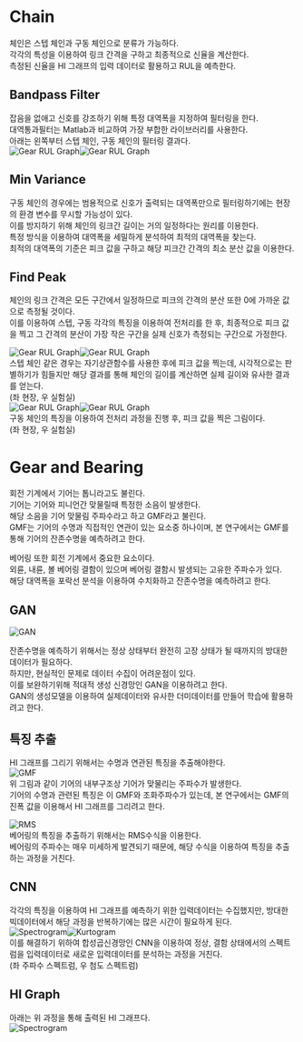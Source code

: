 # Chain
체인은 스텝 체인과 구동 체인으로 분류가 가능하다.  
각각의 특성을 이용하여 링크 간격을 구하고 최종적으로 신율을 계산한다.  
측정된 신율을 HI 그래프의 입력 데이터로 활용하고 RUL을 예측한다.

## Bandpass Filter
잡음을 없애고 신호를 강조하기 위해 특정 대역폭을 지정하여 필터링을 한다.  
대역통과필터는 Matlab과 비교하여 가장 부합한 라이브러리를 사용한다.  
아래는 왼쪽부터 스텝 체인, 구동 체인의 필터링 결과다.  
![Gear RUL Graph](../img/Step_Bandpass.PNG)![Gear RUL Graph](../img/RS_Bandpass.PNG)  

## Min Variance
구동 체인의 경우에는 범용적으로 신호가 출력되는 대역폭만으로 필터링하기에는 현장의 환경 변수를 무시할 가능성이 있다.  
이를 방지하기 위해 체인의 링크간 길이는 거의 일정하다는 원리를 이용한다.  
특정 방식을 이용하여 대역폭을 세밀하게 분석하여 최적의 대역폭을 찾는다.  
최적의 대역폭의 기준은 피크 값을 구하고 해당 피크간 간격의 최소 분산 값을 이용한다.

## Find Peak
체인의 링크 간격은 모든 구간에서 일정하므로 피크의 간격의 분산 또한 0에 가까운 값으로 측정될 것이다.  
이를 이용하여 스텝, 구동 각각의 특징을 이용하여 전처리를 한 후, 최종적으로 피크 값을 찍고 그 간격의 분산이 가장 작은 구간을 실제 신호가 측정되는 구간으로 가정한다.  

![Gear RUL Graph](../img/Step_Peak.PNG)![Gear RUL Graph](../img/Step_Peak_Lab.PNG)  
스텝 체인 같은 경우는 자기상관함수를 사용한 후에 피크 값을 찍는데, 시각적으로는 판별하기가 힘들지만 해당 결과를 통해 체인의 길이를 계산하면 실제 길이와 유사한 결과를 얻는다.  
(좌 현장, 우 실험실)  
![Gear RUL Graph](../img/RS_Peak.PNG)![Gear RUL Graph](../img/RS_Peak_Lab.PNG)   
구동 체인의 특징을 이용하여 전처리 과정을 진행 후, 피크 값을 찍은 그림이다.  
(좌 현장, 우 실험실)


# Gear and Bearing
회전 기계에서 기어는 톱니라고도 불린다.  
기어는 기어와 피니언간 맞물릴때 특정한 소음이 발생한다.  
해당 소음을 기어 맞물림 주파수라고 하고 GMF라고 불린다.  
GMF는 기어의 수명과 직접적인 연관이 있는 요소중 하나이며, 본 연구에서는 GMF를 통해 기어의 잔존수명을 예측하려고 한다.  

베어링 또한 회전 기계에서 중요한 요소이다.  
외륜, 내륜, 볼 베어링 결함이 있으며 베어링 결함시 발생되는 고유한 주파수가 있다.  
해당 대역폭을 포락선 분석을 이용하여 수치화하고 잔존수명을 예측하려고 한다.  

## GAN
![GAN](../img/GAN.png)  

잔존수명을 예측하기 위해서는 정상 상태부터 완전히 고장 상태가 될 때까지의 방대한 데이터가 필요하다.  
하지만, 현실적인 문제로 데이터 수집이 어려운점이 있다.  
이를 보완하기위해 적대적 생성 신경망인 GAN을 이용하려고 한다.  
GAN의 생성모델을 이용하여 실제데이터와 유사한 더미데이터를 만들어 학습에 활용하려고 한다.  

## 특징 추출
HI 그래프를 그리기 위해서는 수명과 연관된 특징을 추출해야한다.  
![GMF](../img/GMF.PNG)  
위 그림과 같이 기어의 내부구조상 기어가 맞물리는 주파수가 발생한다.  
기어의 수명과 관련된 특징은 이 GMF와 조화주파수가 있는데, 본 연구에서는 GMF의 진폭 값을 이용해서 HI 그래프를 그리려고 한다.  

![RMS](../img/RMS.PNG)  
베어링의 특징을 추출하기 위해서는 RMS수식을 이용한다.  
베어링의 주파수는 매우 미세하게 발견되기 때문에, 해당 수식을 이용하여 특징을 추출하는 과정을 거친다.    

## CNN
각각의 특징을 이용하여 HI 그래프를 예측하기 위한 입력데이터는 수집했지만, 방대한 빅데이터에서 해당 과정을 반복하기에는 많은 시간이 필요하게 된다.  
![Spectrogram](../img/Spectrogram.PNG)![Kurtogram](../img/Kurtogram.PNG)  
이를 해결하기 위하여 합성곱신경망인 CNN을 이용하여 정상, 결함 상태에서의 스펙트럼을 입력데이터로 새로운 입력데이터를 분석하는 과정을 거친다.  
(좌 주파수 스펙트럼, 우 첨도 스펙트럼)  

## HI Graph
아래는 위 과정을 통해 출력된 HI 그래프다.  
![Spectrogram](../img/GearBearingResult.PNG)
